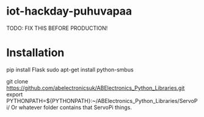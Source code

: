 # iot-hackday-puhuvapaa
TODO: FIX THIS BEFORE PRODUCTION!

# Installation
pip install Flask
sudo apt-get install python-smbus

git clone https://github.com/abelectronicsuk/ABElectronics_Python_Libraries.git
export PYTHONPATH=${PYTHONPATH}:~/ABElectronics_Python_Libraries/ServoPi/
Or whatever folder contains that ServoPi things.

